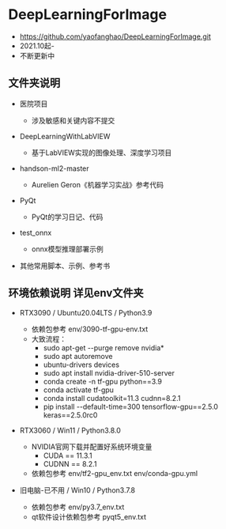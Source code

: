 # DeepLearningForImage
* https://github.com/yaofanghao/DeepLearningForImage.git
* 2021.10起-
* 不断更新中

## 文件夹说明
* 医院项目
  * 涉及敏感和关键内容不提交
 
* DeepLearningWithLabVIEW
  * 基于LabVIEW实现的图像处理、深度学习项目

* handson-ml2-master
  * Aurelien Geron《机器学习实战》参考代码

* PyQt
  * PyQt的学习日记、代码

* test_onnx
  * onnx模型推理部署示例
  
* 其他常用脚本、示例、参考书

## 环境依赖说明 详见env文件夹
* RTX3090 / Ubuntu20.04LTS / Python3.9
  * 依赖包参考 env/3090-tf-gpu-env.txt
  * 大致流程：
    * sudo apt-get --purge remove nvidia*
    * sudo apt autoremove 
    * ubuntu-drivers devices 
    * sudo apt install nvidia-driver-510-server 
    * conda create -n tf-gpu python==3.9 
    * conda activate tf-gpu 
    * conda install cudatoolkit=11.3 cudnn=8.2.1 
    * pip install --default-time=300 tensorflow-gpu==2.5.0 keras==2.5.0rc0
 
* RTX3060 / Win11 / Python3.8.0
  * NVIDIA官网下载并配置好系统环境变量
    * CUDA == 11.3.1
    * CUDNN == 8.2.1
  * 依赖包参考 env/tf2-gpu_env.txt env/conda-gpu.yml

* 旧电脑-已不用 / Win10 / Python3.7.8
  * 依赖包参考 env/py3.7_env.txt
  * qt软件设计依赖包参考 pyqt5_env.txt
  